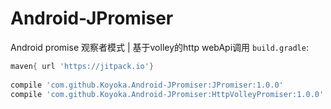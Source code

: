 # Android-JPromiser
Android promise 观察者模式 | 基于volley的http webApi调用
`build.gradle`:  
```gradle
maven{ url 'https://jitpack.io'}
       
compile 'com.github.Koyoka.Android-JPromiser:JPromiser:1.0.0'
compile 'com.github.Koyoka.Android-JPromiser:HttpVolleyPromiser:1.0.0'
```
